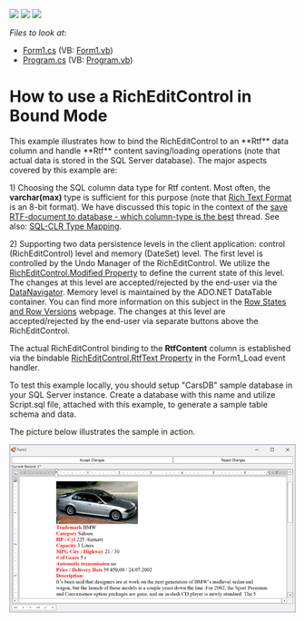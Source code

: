 <!-- default badges list -->
![](https://img.shields.io/endpoint?url=https://codecentral.devexpress.com/api/v1/VersionRange/128611304/13.1.4%2B)
[![](https://img.shields.io/badge/Open_in_DevExpress_Support_Center-FF7200?style=flat-square&logo=DevExpress&logoColor=white)](https://supportcenter.devexpress.com/ticket/details/E3480)
[![](https://img.shields.io/badge/📖_How_to_use_DevExpress_Examples-e9f6fc?style=flat-square)](https://docs.devexpress.com/GeneralInformation/403183)
<!-- default badges end -->
<!-- default file list -->
*Files to look at*:

* [Form1.cs](./CS/Form1.cs) (VB: [Form1.vb](./VB/Form1.vb))
* [Program.cs](./CS/Program.cs) (VB: [Program.vb](./VB/Program.vb))
<!-- default file list end -->
# How to use a RichEditControl in Bound Mode

<p>This example illustrates how to bind the RichEditControl to an **Rtf** data column and handle **Rtf** content saving/loading operations (note that actual data is stored in the SQL Server database). The major aspects covered by this example are:</p><p>1) Choosing the SQL column data type for Rtf content. Most often, the <strong>varchar(max)</strong> type is sufficient for this purpose (note that <a href="http://en.wikipedia.org/wiki/Rich_Text_Format"><u>Rich Text Format</u></a> is an 8-bit format). We have discussed this topic in the context of the <a href="https://www.devexpress.com/Support/Center/p/Q311679">save RTF-document to database - which column-type is the best</a> thread. See also: <a href="http://msdn.microsoft.com/en-us/library/bb386947.aspx"><u>SQL-CLR Type Mapping</u></a>.</p><p>2) Supporting two data persistence levels in the client application: control (RichEditControl) level and memory (DateSet) level. The first level is controlled by the Undo Manager of the RichEditControl. We utilize the <a href="https://docs.devexpress.com/WindowsForms/DevExpress.XtraRichEdit.RichEditControl.Modified">RichEditControl.Modified Property</a> to define the current state of this level. The changes at this level are accepted/rejected by the end-user via the <a href="https://docs.devexpress.com/WindowsForms/DevExpress.XtraEditors.DataNavigator">DataNavigator</a>. Memory level is maintained by the ADO.NET DataTable container. You can find more information on this subject in the <a href="https://learn.microsoft.com/en-us/dotnet/framework/data/adonet/dataset-datatable-dataview/row-states-and-row-versions">Row States and Row Versions</a> webpage. The changes at this level are accepted/rejected by the end-user via separate buttons above the RichEditControl.</p>
<p>The actual RichEditControl binding to the <strong>RtfContent</strong> column is established via the bindable <a href="https://docs.devexpress.com/WindowsForms/DevExpress.XtraRichEdit.RichEditControl.RtfText">RichEditControl.RtfText Property</a> in the Form1_Load event handler.</p>
<p>To test this example locally, you should setup "CarsDB" sample database in your SQL Server instance. Create a database with this name and utilize Script.sql file, attached with this example, to generate a sample table schema and data.</p>

<p>The picture below illustrates the sample in action.</p>
<p><img src="media/2f5e7b7c-fc11-4179-8b04-70209f8a4694.png"></p>

<br/>
